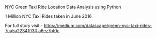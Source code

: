 NYC Green Taxi Ride Location Data Analysis using Python

1 Million NYC Taxi Rides taken in June 2016

For full story visit - https://medium.com/datascape/green-nyc-taxi-rides-7ca5a2234103#.a6ez7pt0c
